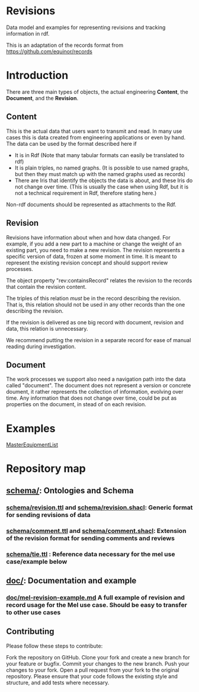# Revisions


Data model and examples for representing revisions and tracking information in rdf.

This is an adaptation of the records format from https://github.com/equinor/records 

# Introduction

There are three main types of objects, the actual engineering **Content**, the **Document**, and the **Revision**.

## Content
This is the actual data that users want to transmit and read. In many use cases this is data created from engineering applications or even by hand.
The data can be used by the format described here if
* It is in Rdf (Note that many tabular formats can easily be translated to rdf)
* It is plain triples, no named graphs. (It is possible to use named graphs, but then they must match up with the named graphs used as records)
* There are Iris that identify the objects the data is about, and these Iris do not change over time. (This is usually the case when using Rdf, but it is not a technical requirement in Rdf, therefore stating here.)

Non-rdf documents should be represented as attachments to the Rdf.


## Revision
Revisions have information about when and how data changed. For example, if you add a new part to a machine or change the weight of an existing part, you need to make a new revision.
The revision represents a specific version of data, frozen at some moment in time. 
It is meant to represent the existing revision concept and should support review processes.

The object property "rev:containsRecord" relates the revision to the records that contain the revision content. 

The triples of this relation _must_ be in the record describing the revision. That is, this relation should not be used in any other records than the one describing the revision.

If the revision is delivered as one big record with document, revision and data, this relation is unnecessary.

We recommend putting the revision in a separate record for ease of manual reading during investigation.

## Document
The work processes we support also need a navigation path into the data called "document".
The document does not represent a version or concrete doument, it rather represents the collection of information, evolving over time.
Any information that does not change over time, could be put as properties on the document, in stead of on each revision.

# Examples
[MasterEquipmentList](doc/mel-revision-example.md)

# Repository map

## [schema/](schema): Ontologies and Schema
### [schema/revision.ttl](schema/revision.ttl) and [schema/revision.shacl](schema/revision.shacl): Generic format for sending revisions of data
### [schema/comment.ttl](schema/comment.ttl) and [schema/comment.shacl](schema/comment.shacl): Extension of the revision format for sending comments and reviews
### [schema/tie.ttl](schema/tie.ttl) : Reference data necessary for the mel use case/example below

## [doc/](doc): Documentation and example
### [doc/mel-revision-example.md](doc/mel-revision-example.md) A full example of revision and record usage for the Mel use case. Should be easy to transfer to other use cases


## Contributing
Please follow these steps to contribute:

Fork the repository on GitHub. Clone your fork and create a new branch for your feature or bugfix. Commit your changes to the new branch. Push your changes to your fork. Open a pull request from your fork to the original repository. Please ensure that your code follows the existing style and structure, and add tests where necessary.
